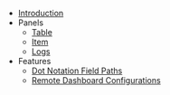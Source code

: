 <!-- docs/_sidebar.md -->

- [Introduction](/)
- Panels
    - [Table](panels/table.md)
    - [Item](panels/item.md)
    - [Logs](panels/logs.md)
- Features
    - [Dot Notation Field Paths](features/dot-notation-paths.md)
    - [Remote Dashboard Configurations](features/remote-configs.md)
    
